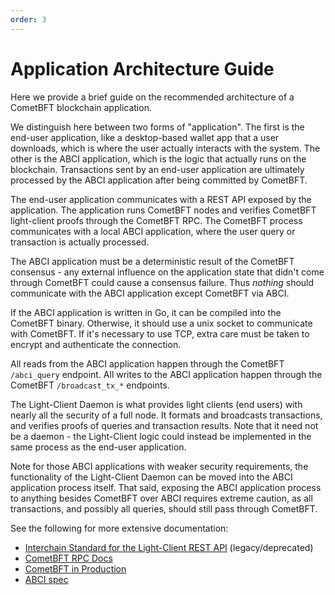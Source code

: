 ```yaml
---
order: 3
---
```


# Application Architecture Guide

Here we provide a brief guide on the recommended architecture of a
CometBFT blockchain application.

We distinguish here between two forms of "application". The first is the
end-user application, like a desktop-based wallet app that a user downloads,
which is where the user actually interacts with the system. The other is the
ABCI application, which is the logic that actually runs on the blockchain.
Transactions sent by an end-user application are ultimately processed by the ABCI
application after being committed by CometBFT.

The end-user application communicates with a REST API exposed by the application.
The application runs CometBFT nodes and verifies CometBFT light-client proofs
through the CometBFT RPC. The CometBFT process communicates with
a local ABCI application, where the user query or transaction is actually
processed.

The ABCI application must be a deterministic result of the CometBFT
consensus - any external influence on the application state that didn't
come through CometBFT could cause a consensus failure. Thus _nothing_
should communicate with the ABCI application except CometBFT via ABCI.

If the ABCI application is written in Go, it can be compiled into the
CometBFT binary. Otherwise, it should use a unix socket to communicate
with CometBFT. If it's necessary to use TCP, extra care must be taken
to encrypt and authenticate the connection.

All reads from the ABCI application happen through the CometBFT `/abci_query`
endpoint. All writes to the ABCI application happen through the CometBFT
`/broadcast_tx_*` endpoints.

The Light-Client Daemon is what provides light clients (end users) with
nearly all the security of a full node. It formats and broadcasts
transactions, and verifies proofs of queries and transaction results.
Note that it need not be a daemon - the Light-Client logic could instead
be implemented in the same process as the end-user application.

Note for those ABCI applications with weaker security requirements, the
functionality of the Light-Client Daemon can be moved into the ABCI
application process itself. That said, exposing the ABCI application process
to anything besides CometBFT over ABCI requires extreme caution, as
all transactions, and possibly all queries, should still pass through
CometBFT.

See the following for more extensive documentation:

- [Interchain Standard for the Light-Client REST API](https://github.com/cosmos/cosmos-sdk/pull/1617) (legacy/deprecated)
- [CometBFT RPC Docs](https://docs.cometbft.com/main/rpc/)
- [CometBFT in Production](../core/running-in-production.md)
- [ABCI spec](https://github.com/cometbft/cometbft/tree/main/spec/abci)
